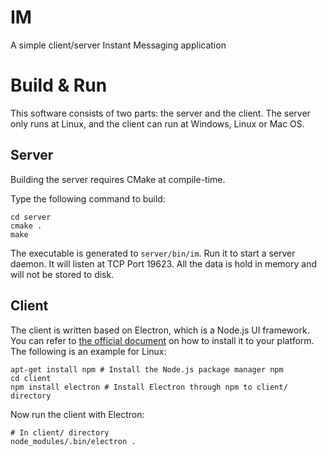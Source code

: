 # IM
A simple client/server Instant Messaging application

# Build & Run

This software consists of two parts: the server and the client. The server only runs at Linux, and the client can run at Windows, Linux or Mac OS.

## Server

Building the server requires CMake at compile-time.

Type the following command to build:

```
cd server
cmake .
make
```

The executable is generated to `server/bin/im`. Run it to start a server daemon. It will listen at TCP Port 19623. All the data is hold in memory and will not be stored to disk.

## Client

The client is written based on Electron, which is a Node.js UI framework. You can refer to [the official document](https://electronjs.org/docs/tutorial/installation) on how to install it to your platform. The following is an example for Linux:

```
apt-get install npm # Install the Node.js package manager npm
cd client
npm install electron # Install Electron through npm to client/ directory
```

Now run the client with Electron:

```
# In client/ directory
node_modules/.bin/electron .
```
